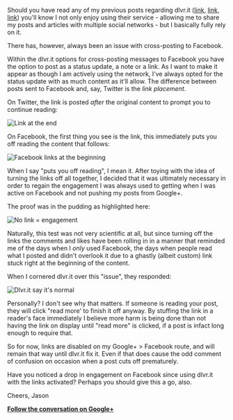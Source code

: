 <!---
title: "Why I disabled dlvr.it links on Facebook"
date: "2012-03-25"
categories:
  - "reviews"
tags:
  - "dlvr-it"
  - "engagement"
  - "facebook"
  - "links"
  - "twitter"
--->

Should you have read any of my previous posts regarding dlvr.it ([link](/2011/08/push-your-google-posts-to-twitter-and-facebook/ "Push your Google+ posts to Twitter and Facebook"), [link](/2011/05/pushing-buzz-to-twitter-with-dlvr-it/ "Pushing Buzz to Twitter with dlvr.it"), [link](/2011/05/managing-your-social-outreach-with-dlvr-it/ "Managing your social outreach with dlvr.it")) you'll know I not only enjoy using their service - allowing me to share my posts and articles with multiple social networks - but I basically fully rely on it.

There has, however, always been an issue with cross-posting to Facebook.

Within the dlvr.it options for cross-posting messages to Facebook you have the option to post as a status update, a note or a link. As I want to make it appear as though I am actively using the network, I've always opted for the status update with as much content as it'll allow. The difference between posts sent to Facebook and, say, Twitter is the _link placement_.

On Twitter, the link is posted _after_ the original content to prompt you to continue reading:

![Link at the end](/wp-content/uploads/2012/03/Capture1.png "Twitter")

On Facebook, the first thing you see is the link, this immediately puts you off reading the content that follows:

![Facebook links at the beginning](/wp-content/uploads/2012/03/Capture2.png "Facebook fail")

When I say "puts you off reading", I mean it. After toying with the idea of turning the links off all together, I decided that it was ultimately necessary in order to regain the engagement I was always used to getting when I was active on Facebook and not pushing my posts from Google+.

The proof was in the pudding as highlighted here:

![No link = engagement](/wp-content/uploads/2012/03/Capture3.png "Facebook Win")

Naturally, this test was not very scientific at all, but since turning off the links the comments and likes have been rolling in in a manner that reminded me of the days when I _only_ used Facebook, the days when people read what I posted and didn't overlook it due to a ghastly (albeit custom) link stuck right at the beginning of the content.

When I cornered dlvr.it over this "issue", they responded:

![Dlvr.it say it's normal](/wp-content/uploads/2012/03/Capture4.png "Dlvr.it response")

Personally? I don't see why that matters. If someone is reading your post, they will click "read more' to finish it off anyway. By stuffing the link in a reader's face immediately I believe more harm is being done than not having the link on display until "read more" is clicked, if a post is infact long enough to require that.

So for now, links are disabled on my Google+ > Facebook route, and will remain that way until dlvr.it fix it. Even if that does cause the odd comment of confusion on occasion when a post cuts off prematurely.

Have you noticed a drop in engagement on Facebook since using dlvr.it with the links activated? Perhaps you should give this a go, also.

Cheers, Jason

**[Follow the conversation on Google+](https://plus.google.com/105616249858609350212/posts/QkQXyF6682z "Why I disabled dlvr.it links on Facebook")**
